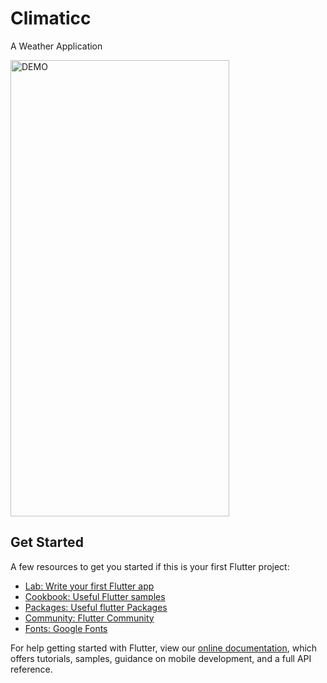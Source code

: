 # Climaticc

A Weather Application

<img src =  "https://user-images.githubusercontent.com/77354987/129730251-fe56825a-3271-4306-afd3-a0986de3ea52.gif" alt = "DEMO" width="350" height="730"    >

## Get Started

A few resources to get you started if this is your first Flutter project:

- [Lab: Write your first Flutter app](https://flutter.dev/docs/get-started/codelab)
- [Cookbook: Useful Flutter samples](https://flutter.dev/docs/cookbook)
- [Packages: Useful flutter Packages](https://pub.dev/)
- [Community: Flutter Community](https://flutter.dev/community)
- [Fonts: Google Fonts](https://fonts.google.com/)

For help getting started with Flutter, view our
[online documentation](https://flutter.dev/docs), which offers tutorials,
samples, guidance on mobile development, and a full API reference.
